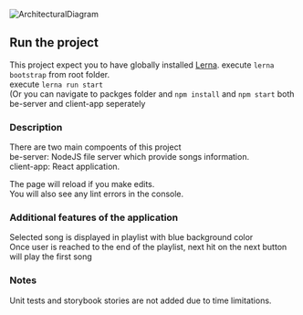![ArchitecturalDiagram](https://user-images.githubusercontent.com/1351502/82133477-397fe780-980a-11ea-941a-aad6022951cd.PNG)

## Run the project
This project expect you to have globally installed [Lerna](https://lerna.js.org/).
execute `lerna bootstrap` from root folder.<br />
execute `lerna run start`</br>
(Or you can navigate to packges folder and `npm install` and `npm start` both 
be-server and client-app seperately

### Description

There are two main compoents of this project<br />
be-server: NodeJS file server which provide songs information.</br>
client-app: React application.<br>

The page will reload if you make edits.<br />
You will also see any lint errors in the console.

### Additional features of the application

Selected song is displayed in playlist with blue background color</br>
Once user is reached to the end of the playlist, next hit on the next button will play the first song<br>

### Notes

Unit tests and storybook stories are not added due to time limitations.<br />
